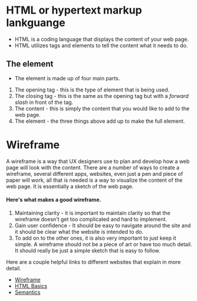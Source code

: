 # HTML or hypertext markup lankguange

* HTML is a coding language that displays the content of your web page.
* HTML utilizes tags and elements to tell the content what it needs to do.

## The element

* The element is made up of four main parts.

1. The opening tag - this is the type of element that is being used.
2. The closing tag - this is the same as the opening tag but with a *forward slash* in front of the tag.
3. The content - this is simply the content that you would like to add to the web page.
4. The element - the three things above add up to make the full element.

# Wireframe

A wireframe is a way that UX designers use to plan and develop how a web page will look with the content. There are a number of ways to create a wireframe, several different apps, websites, even just a pen and piece of paper will work, all that is needed is a way to visualize the content of the web page. It is essentially a sketch of the web page. 

#### Here's what makes a good wireframe.

1. Maintaining clarity - it is important to maintain clarity so that the wireframe doesn't get too complicated and hard to implement.
2. Gain user confidence - It should be easy to navigate around the site and it should be clear what the website is intended to do.
3. To add on to the other ones, it is also very important to just keep it simple. A wireframe should not be a piece of art or have too much detail. It should really be just a simple sketch that is easy to follow.

Here are a couple helpful links to different websites that explain in more detail.
* [Wireframe](https://careerfoundry.com/en/blog/ux-design/how-to-create-your-first-wireframe/)
* [HTML Basics](https://developer.mozilla.org/en-US/docs/Learn/Getting_started_with_the_web/HTML_basics)
* [Semantics](https://developer.mozilla.org/en-US/docs/Glossary/Semantics)
